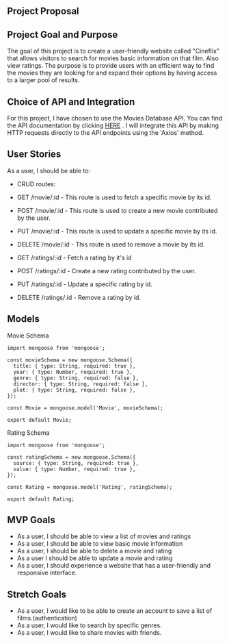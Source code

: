 ## Project Proposal
## Project Goal and Purpose
The goal of this project is to create a user-friendly website called "Cineflix" that allows visitors to search for movies basic information on that film. Also view ratings. The purpose is to provide users with an efficient way to find the movies they are looking for and expand their options by having access to a larger pool of results.

## Choice of API and Integration
For this project, I have chosen to use the Movies Database API. You can find the API documentation by clicking [HERE](https://www.omdbapi.com/) . I will integrate this API by making HTTP requests directly to the API endpoints using the 'Axios' method.


## User Stories
As a user, I should be able to:

- CRUD routes:
- GET /movie/:id - This route is used to fetch a specific movie by its id.
- POST /movie/:id - This route is used to create a new movie contributed by the user.
- PUT /movie/:id - This route is used to update a specific movie by its id.
- DELETE /movie/:id - This route is used to remove a movie by its id.


- GET /ratings/:id - Fetch a rating by it's id
- POST /ratings/:id - Create a new rating contributed by the user.
- PUT /ratings/:id - Update a specific rating by id.
- DELETE /ratings/:id - Remove a rating by id.

## Models
Movie Schema
```
import mongoose from 'mongoose';

const movieSchema = new mongoose.Schema({
  title: { type: String, required: true },
  year: { type: Number, required: true },
  genre: { type: String, required: false },
  director: { type: String, required: false },
  plot: { type: String, required: false },
});

const Movie = mongoose.model('Movie', movieSchema);

export default Movie;

```
Rating Schema
```
import mongoose from 'mongoose';

const ratingSchema = new mongoose.Schema({
  source: { type: String, required: true },
  value: { type: Number, required: true },
});

const Rating = mongoose.model('Rating', ratingSchema);

export default Rating;

```

## MVP Goals
- As a user, I should be able to view a list of movies and ratings
- As a user, I should be able to view basic movie information 
- As a user, I should be able to delete a movie and rating
- As a user I should be able to update a movie  and rating
- As a user, I should experience a website that has a user-friendly and responsive interface.

## Stretch Goals
- As a user, I would like to be able to create an account to save a list of films.(authentication)
- As a user, I would like to search by specific genres. 
- As a user, I would like to share movies with friends.

